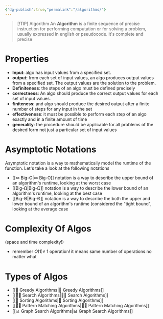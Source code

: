 ```yaml
---
{"dg-publish":true,"permalink":"/algorithms/"}
---
```


> [!TIP] Algorithm
> An **Algorithm** is a finite sequence of precise instruction for performing computation or for solving a problem, usually expressed in english or pseudocode. it's complete and precise 
# Properties
- **Input**: algo has input values from a specified set. 
- **output**: from each set of input values, an algo produces output values from a specified set. The output values are the solution to the problem. 
- **Definiteness**: the steps of an algo must be defined precisely
- **correctness**: An algo should produce the correct output values for each set of input values. 
- **finiteness**: and algo should produce the desired output after a finite number of steps for any input in the set
- **effectiveness**: it must be possible to perform each step of an algo exactly and in a finite amount of time 
- **generality**: the procedure should be applicable for all problems of the desired form not just a particular set of input values 
# Asymptotic Notations
Asymptotic notation is a way to mathematically model the runtime of the function. Let's take a look at the following notations 
- [[∞ Big-O\|∞ Big-O]] notation is a way to describe the upper bound of an algorithm's runtime, looking at the worst case 
- [[Big-Ω\|Big-Ω]] notation is a way to describe the lower bound of an algorithm's runtime, looking at the best case 
- [[Big-Θ\|Big-Θ]] notation is a way to describe the both the upper and lower bound of an algorithm's runtime (considered the "tight bound", looking at the average case

# Complexity Of Algos
(space and time complexity!)
- remember $O(1) \neq$ 1 operation! it means same number of operations no matter what

# Types of Algos 
- [[🤑 Greedy Algorithms\|🤑 Greedy Algorithms]] 
- [[🕵️‍♀️ Search Algorithms\|🕵️‍♀️ Search Algorithms]]
- [[🍱 Sorting Algorithms\|🍱 Sorting Algorithms]]
- [[👯‍♀️ Pattern Matching Algorithms\|👯‍♀️ Pattern Matching Algorithms]]
- [[📊 Graph Search Algorithms\|📊 Graph Search Algorithms]]
